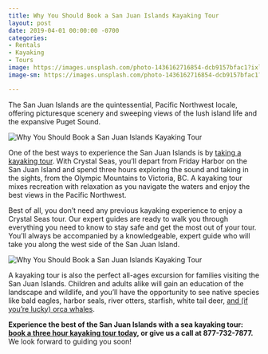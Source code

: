 ```yaml
---
title: Why You Should Book a San Juan Islands Kayaking Tour
layout: post
date: 2019-04-01 00:00:00 -0700
categories:
- Rentals
- Kayaking
- Tours
image: https://images.unsplash.com/photo-1436162716854-dcb9157bfac1?ixlib=rb-1.2.1&auto=format&fit=crop&w=1050&q=80
image-sm: https://images.unsplash.com/photo-1436162716854-dcb9157bfac1?ixlib=rb-1.2.1&auto=format&fit=crop&w=500&q=60

---
```

The San Juan Islands are the quintessential, Pacific Northwest locale, offering picturesque scenery and sweeping views of the lush island life and the expansive Puget Sound.

![Why You Should Book a San Juan Islands Kayaking Tour]({{site.baseurl}}/uploads/IMG_4559-blog-2-1.jpg "Why You Should Book a San Juan Islands Kayaking Tour")

One of the best ways to experience the San Juan Islands is by [taking a kayaking tour](https://www.crystalseas.com/cs-sj-tour-3hour.htm). With Crystal Seas, you’ll depart from Friday Harbor on the San Juan Island and spend three hours exploring the sound and taking in the sights, from the Olympic Mountains to Victoria, BC. A kayaking tour mixes recreation with relaxation as you navigate the waters and enjoy the best views in the Pacific Northwest.

Best of all, you don’t need any previous kayaking experience to enjoy a Crystal Seas tour. Our expert guides are ready to walk you through everything you need to know to stay safe and get the most out of your tour. You’ll always be accompanied by a knowledgeable, expert guide who will take you along the west side of the San Juan Island.

![Why You Should Book a San Juan Islands Kayaking Tour]({{site.baseurl}}/uploads/0028.jpg "Why You Should Book a San Juan Islands Kayaking Tour")

A kayaking tour is also the perfect all-ages excursion for families visiting the San Juan Islands. Children and adults alike will gain an education of the landscape and wildlife, and you’ll have the opportunity to see native species like bald eagles, harbor seals, river otters, starfish, white tail deer, [and (if you’re lucky) orca whales](https://www.crystalseas.com/guide/2018/04/09/canoing-puget-sound-orcas/).

**Experience the best of the San Juan Islands with a sea kayaking tour:** [**book a three hour kayaking tour today**](https://www.crystalseas.com/cs-sj-tour-3hour.htm)**, or give us a call at 877-732-7877.** We look forward to guiding you soon!